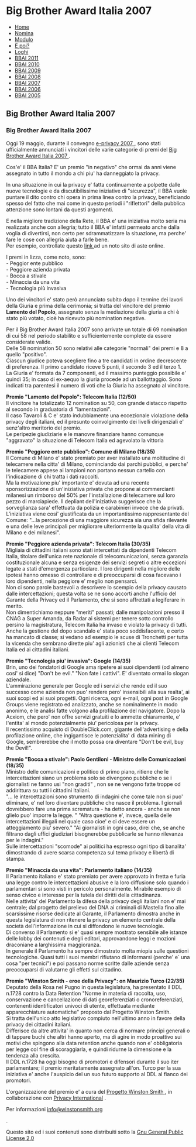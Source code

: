 [](http://pws.winstonsmith.org/)

# Big Brother Award Italia 2007

  * [ Home ](index.html)
  * [ Nomina ](nomina.html)
  * [ Modulo ](form.html)
  * [ E poi? ](dopo.html)
  * [ Loghi ](loghi.html)
  * [ BBAI 2011 ](bbai2011.html)
  * [ BBAI 2010 ](bbai2010.html)
  * [ BBAI 2009 ](bbai2009.html)
  * [ BBAI 2008 ](bbai2008.html)
  * [ BBAI 2007 ](bbai2007.html)
  * [ BBAI 2006 ](bbai2006.html)
  * [ BBAI 2005 ](bbai2005.html)

##  Big Brother Award Italia 2007 

###  Big Brother Award Italia 2007 

Oggi 19 maggio, durante il convegno [ e-privacy 2007 ](http://e-privacy.winstonsmith.org), sono stati ufficialmente annunciati i vincitori delle varie categorie di premi del [ Big Brother Award Italia 2007 ](http://bba.winstonsmith.org).   
  
Cos'e' il BBA Italia? E' un premio "in negativo" che ormai da anni viene assegnato in tutto il mondo a chi piu' ha danneggiato la privacy.  
  
In una situazione in cui la privacy e' fatta continuamente a polpette dalle nuove tecnologie e da discutibilissime iniziative di "sicurezza", il BBA vuole puntare il dito contro chi opera in prima linea contro la privacy, beneficiando spesso del fatto che mai come in questo periodi i "riflettori" della pubblica attenzione sono lontani da questi argomenti.  
  
E nella migliore tradizione della Rete, il BBA e' una iniziativa molto seria ma realizzata anche con allegria; tutto il BBA e' infatti permeato anche dalla voglia di divertirsi, non certo per sdrammatizzare la situazione, ma perche' fare le cose con allegria aiuta a farle bene.  
Per esempio, controllate questo [ link ](http://cgi.ebay.it/Premio-Big-Brother-Award-Italia-2006-Bocca-a-Stivale_W0QQitemZ120122309836QQihZ002QQcategoryZ35716QQssPageNameZWDVWQQrdZ1QQcmdZViewItem) ad un noto sito di aste online.  
  
I premi in lizza, come noto, sono:   
\- Peggior ente pubblico  
\- Peggiore azienda privata  
\- Bocca a stivale  
\- Minaccia da una vita  
\- Tecnologia più invasiva  
  
Uno dei vincitori e' stato però annunciato subito dopo il termine dei lavori della Giuria e prima della cerimonia; si tratta del vincitore del premio **Lamento del Popolo**, assegnato senza la mediazione della giuria a chi è stato più votato, cioè ha ricevuto più nomination negative.  
  
Per il Big Brother Award Italia 2007 sono arrivate un totale di 69 nomination di cui 58 nel periodo stabilito e sufficientemente complete da essere considerate valide.   
Delle 58 nomination 50 sono relativi alle categorie "normali" dei premi e 8 a quello "positivo".   
Ciascun giudice poteva scegliere fino a tre candidati in ordine decrescente di preferenza. Il primo candidato riceve 5 punti, il secondo 3 ed il terzo 1.   
La Giuria e' formata da 7 componenti, ed il massimo punteggio possibile e' quindi 35; in caso di ex-aequo la giuria procede ad un ballottaggio. Sono indicati tra parentesi il numero di voti che la Giuria ha assegnato al vincitore.  
  
  
**Premio "Lamento del Popolo": Telecom Italia (12/50)**  
Il vincitore ha totalizzato 12 nomination su 50, con grande distacco rispetto al secondo in graduatoria di "lamentazioni".   
Il caso Tavaroli &amp; C e' stato indubbiamente una eccezionale violazione della privacy degli italiani, ed il presunto coinvolgimento dei livelli dirigenziali e' senz'altro meritorio del premio.   
Le peripezie giudiziarie e le manovre finanziare hanno comunque "aggravato" la situazione di Telecom Italia ed agevolato la vittoria   
  
**Premio "Peggiore ente pubblico": Comune di Milano (18/35)**  
Il Comune di Milano e' stato premiato per aver installato una moltitudine di telecamere nella citta' di Milano, cominciando dai parchi pubblici, e perche' le telecamere appese ai lampioni non portano nessun cartello con l'indicazione di chi tratta i dati raccolti.   
Ma la motivazione piu' importante e' dovuta ad una recente sponsorizzazione di un'iniziativa privata che propone ai commercianti milanesi un rimborso del 50% per l'installazione di telecamere sul loro pezzo di marciapiede. Il depliant dell'iniziativa suggerisce che la sorveglianza sara' effettuata da polizia e carabinieri invece che da privati.   
L'iniziativa viene cosi' giustificata da un importantissimo rappresentante del Comune: "...la percezione di una maggiore sicurezza sia una sfida rilevante e una delle leve principali per migliorare ulteriormente la qualita' della vita di Milano e dei milanesi".   
  
**Premio "Peggiore azienda privata": Telecom Italia (30/35)**  
Migliaia di cittadini italiani sono stati intercettati da dipendenti Telecom Italia, titolare dell'unica rete nazionale di telecomunicazioni, senza garanzia costituzionale alcuna e senza esigenze dei servizi segreti o altre eccezioni legate a stati d'emergenza particolare. I loro dirigenti nella migliore delle ipotesi hanno omesso di controllare e di preoccuparsi di cosa facevano i loro dipendenti, nella peggiore e' meglio non pensarci.   
Non ci sono parole bastevoli a descrivere lo scempio della privacy causato dalle intercettazioni; questa volta se ne sono accorti anche l'ufficio del Garante della Privacy ed il Parlamento, che si sono affrettati a legiferare in merito.   
Non dimentichiamo neppure "meriti" passati; dalle manipolazioni presso il CNAG a Super Amanda, da Radar ai sistemi per tenere sotto controllo persino la magistratura, Telecom Italia ha invaso e violato la privacy di tutti. Anche la gestione del dopo scandalo e' stata poco soddisfacente, e certo ha mancato di classe; si vedano ad esempio le scuse di Tronchetti per tutta la vicenda che sembrano dirette piu' agli azionisti che ai clienti Telecom Italia ed ai cittadini italiani.   
  
**Premio "Tecnologia piu' invasiva": Google (14/35)**  
Brin, uno dei fondatori di Google ama ripetere ai suoi dipendenti (od almeno cosi' si dice) "Don't be evil." "Non fate i cattivi". E' diventato ormai lo slogan aziendale.   
L'ammirazione generale per Google ed i servizi che rende ed il suo successo come azienda non puo' rendere pero' insensibili alla sua realta', ai suoi scopi ed ai suoi progetti. Ogni ricerca, ogni e-mail, ogni post in Google Groups viene registrato ed analizzato, anche se nominalmente in modo anonimo, e le analisi fatte volgono alla profilazione del navigatore. Dopo la Acxiom, che pero' non offre servizi gratuiti e lo ammette chiaramente, e' l'entita' al mondo potenzialmente piu' pericolosa per la privacy.   
Il recentissimo acquisto di DoubleClick.com, gigante dell'advertising e della profilazione online, che ingigantisce le potenzialita' di data mining di Google, sembrerebbe che il motto possa ora diventare "Don't be evil, buy the Devil!".   
  
**Premio "Bocca a stivale": Paolo Gentiloni - Ministro delle Comunicazioni (18/35)**  
Ministro delle comunicazioni e politico di primo piano, ritiene che le intercettazioni siano un problema solo se divengono pubbliche o se i giornalisti ne fanno usi "non graditi" , non se ne vengono fatte troppe od addirittura su tutti i cittadini italiani.   
"... le intercettazioni sono strumento di indagini che come tale non si puo' eliminare, e' nel loro diventare pubbliche che nasce il problema. I giornali dovrebbero fare una prima scrematura - ha detto ancora - anche se non glielo puo' imporre la legge. " "Altra questione e', invece, quella delle intercettazioni illegali nel quale caso cioe' e ci deve essere un atteggiamento piu' severo." "Ai giornalisti in ogni caso, direi che, se anche filtrano dagli uffici giudiziari bisognerebbe pubblicarle se hanno rilevanza per le indagini."   
Sulle intercettazioni "scomode" ai politici ha espresso ogni tipo di banalita' dimostrando di avere scarsa competenza sul tema privacy e libertà di stampa.   
  
**Premio "Minaccia da una vita": Parlamento italiano (14/35)**  
Il Parlamento italiano e' stato premiato per avere approvato in fretta e furia una legge contro le intercettazioni abusive e la loro diffusione solo quando i parlamentari si sono visti in pericolo personalmente. Mirabile esempio di senso civico e interesse per la tutela dei diritti della cittadinanza.   
Nelle attivita' del Parlamento la difesa della privacy degli italiani non e' mai centrale; dal progetto del prelievo del DNA ai criminali di Mastella fino alle scarsissime risorse dedicate al Garante, il Parlamento dimostra anche in questa legislatura di non ritenere la privacy un elemento centrale della società dell'informazione in cui si diffondono le nuove tecnologie.   
Di converso il Parlamento si e' quasi sempre mostrato sensibile alle istanze delle lobby dei contenuti e degli editori, approvandone leggi e mozioni draconiane a larghissima maggioranza.   
In generale il Parlamento ha sempre dimostrato molta miopia sulle questioni tecnologiche. Quasi tutti i suoi membri rifiutano di informarsi (perche' e` una cosa "per tecnici") e poi passano norme scritte dalle aziende senza preoccuparsi di valutarne gli effetti sul cittadino.   
  
**Premio "Winston Smith - eroe della Privacy": on Maurizio Turco (22/35)**  
Deputato della Rosa nel Pugno in questa legislatura, ha presentato il DDL n.1728 contro la Data Retention "Norme in materia di raccolta, uso, conservazione e cancellazione di dati georeferenziati o cronoreferenziati, contenenti identificatori univoci di utente, effettuata mediante apparecchiature automatiche" proposto dal Progetto Winston Smith.   
Si tratta dell'unico atto legislativo compiuto nell'ultimo anno in favore della privacy dei cittadini italiani.   
Differisce da altre attivita' in quanto non cerca di normare principi generali o di tappare buchi che altri hanno aperto, ma di agire in modo proattivo sui motivi che spingono alla data retention anche quando non e' obbligatoria per legge col fine di scoraggiarla, e quindi ridurne la dimensione e la tendenza alla crescita.   
Il DDL n.1728 ha oggi bisogno di promotori e difensori durante il suo iter parlamentare; il premio meritatamente assegnato all'on. Turco per la sua iniziativa e' anche l'auspicio del un suo futuro supporto al DDL al fianco dei promotori.  
  
L'organizzazione del premio e' a cura del [Progetto Winston Smith ](http://www.winstonsmith.org/pws), in collaborazione con [Privacy International](http://www.privacyinternational.org) .  
  
Per informazioni [ info@winstonsmith.org ](mailto:info@winstonsmith.org)

.

Questo sito ed i suoi contenuti sono distribuiti sotto la [Gnu General Public License 2.0](http://www.gnu.org/licenses/gpl.html)
